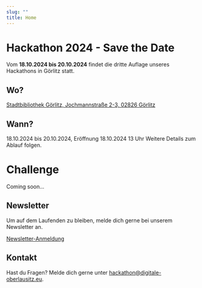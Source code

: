 ```yaml
---
slug: ""
title: Home
---
```


# Hackathon 2024 - Save the Date

Vom **18.10.2024 bis 20.10.2024** findet die dritte Auflage unseres Hackathons in Görlitz statt.

## Wo?

[Stadtbibliothek Görlitz, Jochmannstraße 2-3, 02826 Görlitz](https://osm.org/go/0MjYKLBAw?node=3249335637)

## Wann?

18.10.2024 bis 20.10.2024, Eröffnung 18.10.2024 13 Uhr
Weitere Details zum Ablauf folgen.

# Challenge

Coming soon...

## Newsletter

Um auf dem Laufenden zu bleiben, melde dich gerne bei unserem Newsletter an.

[Newsletter-Anmeldung](https://mailchi.mp/26ea828e4a83/newsletter-hackathon)

## Kontakt

Hast du Fragen? Melde dich gerne unter
[hackathon@digitale-oberlausitz.eu](mailto:hackathon@digitale-oberlausitz.eu).
